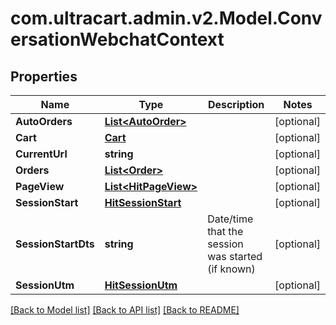 # com.ultracart.admin.v2.Model.ConversationWebchatContext
## Properties

Name | Type | Description | Notes
------------ | ------------- | ------------- | -------------
**AutoOrders** | [**List&lt;AutoOrder&gt;**](AutoOrder.md) |  | [optional] 
**Cart** | [**Cart**](Cart.md) |  | [optional] 
**CurrentUrl** | **string** |  | [optional] 
**Orders** | [**List&lt;Order&gt;**](Order.md) |  | [optional] 
**PageView** | [**List&lt;HitPageView&gt;**](HitPageView.md) |  | [optional] 
**SessionStart** | [**HitSessionStart**](HitSessionStart.md) |  | [optional] 
**SessionStartDts** | **string** | Date/time that the session was started (if known) | [optional] 
**SessionUtm** | [**HitSessionUtm**](HitSessionUtm.md) |  | [optional] 


[[Back to Model list]](../README.md#documentation-for-models) [[Back to API list]](../README.md#documentation-for-api-endpoints) [[Back to README]](../README.md)

